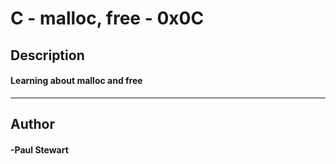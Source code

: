 # C - malloc, free - 0x0C 
## Description 
#### Learning about malloc and free
 --- 
## Author 
#### -Paul Stewart